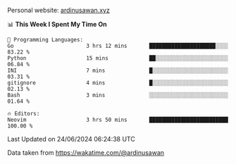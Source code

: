 Personal website: [ardinusawan.xyz](https://ardinusawan.xyz)

<!--START_SECTION:waka-->
📊 **This Week I Spent My Time On** 

```text
💬 Programming Languages: 
Go                       3 hrs 12 mins       █████████████████████░░░░   83.22 % 
Python                   15 mins             ██░░░░░░░░░░░░░░░░░░░░░░░   06.84 % 
INI                      7 mins              █░░░░░░░░░░░░░░░░░░░░░░░░   03.31 % 
gitignore                4 mins              █░░░░░░░░░░░░░░░░░░░░░░░░   02.13 % 
Bash                     3 mins              ░░░░░░░░░░░░░░░░░░░░░░░░░   01.64 % 

🔥 Editors: 
Neovim                   3 hrs 50 mins       █████████████████████████   100.00 % 
```


 Last Updated on 24/06/2024 06:24:38 UTC
<!--END_SECTION:waka-->
Data taken from https://wakatime.com/@ardinusawan

